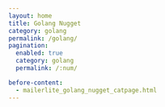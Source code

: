 ```yaml
---
layout: home
title: Golang Nugget
category: golang
permalink: /golang/
pagination: 
  enabled: true
  category: golang
  permalink: /:num/

before-content:
  - mailerlite_golang_nugget_catpage.html
---
```


